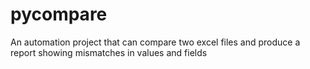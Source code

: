 # pycompare
An automation project that can compare two excel files and produce a report showing mismatches in values and fields
